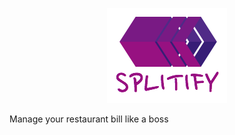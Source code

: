 <p align="center">
  <img src="https://github.com/katrotz/splitify/blob/master/public/images/logo/splitify_96@2x.png?raw=true" alt="Splitify like a boss"/>
</p>

Manage your restaurant bill like a boss

